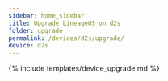 ```yaml
---
sidebar: home_sidebar
title: Upgrade LineageOS on d2s
folder: upgrade
permalink: /devices/d2s/upgrade/
device: d2s
---
```

{% include templates/device_upgrade.md %}
